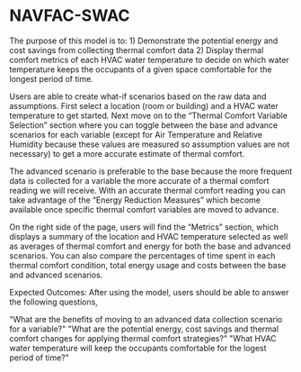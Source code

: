 # NAVFAC-SWAC
The purpose of this model is to:
    1) Demonstrate the potential energy and cost savings from collecting thermal comfort data
    2)  Display thermal comfort metrics of each HVAC water temperature to decide on which water temperature keeps the occupants of a given         space comfortable for the longest period of time.

Users are able to create what-if scenarios based on the raw data and assumptions. First select a location (room or building) and a HVAC water temperature to get started. Next move on to the “Thermal Comfort Variable Selection” section where you can toggle between the base and advance scenarios for each variable (except for Air Temperature and Relative Humidity because these values are measured so assumption values are not necessary) to get a more accurate estimate of thermal comfort. 

The advanced scenario is preferable to the base because the more frequent data is collected for a variable the more accurate of a thermal comfort reading we will receive. With an accurate thermal comfort reading you can take advantage of the “Energy Reduction Measures” which become available once specific thermal comfort variables are moved to advance.

On the right side of the page, users will find the “Metrics” section, which displays a summary of the location and HVAC temperature selected as well as averages of thermal comfort and energy for both the base and advanced scenarios. You can also compare the percentages of time spent in each thermal comfort condition, total energy usage and costs between the base and advanced scenarios.

Expected Outcomes:
After using the model, users should be able to answer the following questions,

"What are the benefits of moving to an advanced data collection scenario for a variable?"
"What are the potential energy, cost savings and thermal comfort changes for applying thermal comfort strategies?"
"What HVAC water temperature will keep the occupants comfortable for the logest period of time?"

